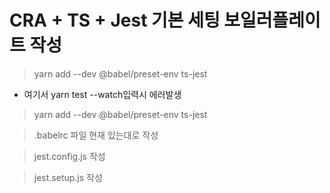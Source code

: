 # CRA + TS + Jest 기본 세팅 보일러플레이트 작성
> yarn add --dev @babel/preset-env ts-jest
- 여기서 yarn test --watch입력시 에러발생

> yarn add --dev @babel/preset-env ts-jest

> .babelrc 파일 현재 있는대로 작성
 
> jest.config.js 작성

> jest.setup.js 작성 